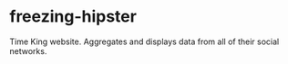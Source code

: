 freezing-hipster
================

Time King website. Aggregates and displays data from all of their social networks.
